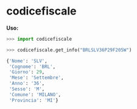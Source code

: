 # codicefiscale

**Uso:**

```python
>>> import codicefiscale

>>> codicefiscale.get_info("BRLSLV36P29F205W")

{'Nome': 'SLV',
 'Cognome': 'BRL',
 'Giorno': 29,
 'Mese': 'Settembre',
 'Anno': '36',
 'Sesso': 'M',
 'Comune': 'MILANO',
 'Provincia': 'MI'}
```
